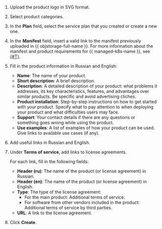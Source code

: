 1. Upload the product logo in SVG format.

1. Select product categories.

1. In the **Plan** field, select the service plan that you created or create a new one.

1. In the **Manifest** field, insert a valid link to the manifest previously uploaded in {{ objstorage-full-name }}. For more information about the manifest and product requirements for {{ managed-k8s-name }}, see [{#T}](../../marketplace/operations/create-container.md).

1. Fill in the product information in Russian and English:

   * **Name**: The name of your product.
   * **Short description**: A brief description.
   * **Description**: A detailed description of your product: what problems it addresses, its key characteristics, features, and advantages over similar products. Be specific and avoid advertising cliches.
   * **Product installation**: Step-by-step instructions on how to get started with your product. Specify what to pay attention to when deploying your product and what difficulties users may face.
   * **Support**: Your contact details if there are any questions or something goes wrong while using the product.
   * **Use examples**: A list of examples of how your product can be used. Give links to available use cases (if any).

1. Add useful links in Russian and English.

1. Under **Terms of service**, add links to license agreements.

   For each link, fill in the following fields:
   * **Header (ru)**: The name of the product (or license agreement) in Russian.
   * **Header (en)**: The name of the product (or license agreement) in English.
   * **Type**: The type of the license agreement:
       * For the main product: Additional terms of service.
       * For software from other vendors included in the product: Additional terms of service by third parties.
   * **URL**: A link to the license agreement.

1. Click **Create**.